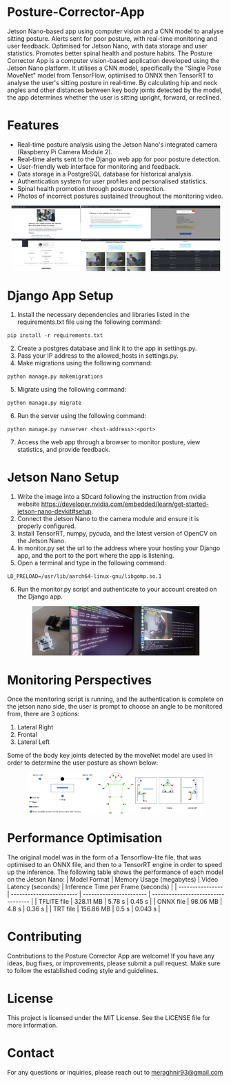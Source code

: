 # Posture-Corrector-App
Jetson Nano-based app using computer vision and a CNN model to analyse sitting posture. Alerts sent for poor posture, with real-time monitoring and user feedback. Optimised for Jetson Nano, with data storage and user statistics. Promotes better spinal health and posture habits.
The Posture Corrector App is a computer vision-based application developed using the Jetson Nano platform. It utilises a CNN model, specifically the "Single Pose MoveNet" model from TensorFlow, optimised to ONNX then TensorRT to analyse the user's sitting posture in real-time. By calculating hip and neck angles and other distances between key body joints detected by the model, the app determines whether the user is sitting upright, forward, or reclined.

# Features
- Real-time posture analysis using the Jetson Nano's integrated camera (Raspberry Pi Camera Module 2).
- Real-time alerts sent to the Django web app for poor posture detection.
- User-friendly web interface for monitoring and feedback.
- Data storage in a PostgreSQL database for historical analysis.
- Authentication system for user profiles and personalised statistics.
- Spinal health promotion through posture correction.
- Photos of incorrect postures sustained throughout the monitoring video.

<div style="display: flex; justify-content: center;">
  <img src="https://github.com/R40835/posture-corrector-app/blob/main/assets/welcome.PNG?raw=true" style="width: 32%;">
  <img src="https://github.com/R40835/posture-corrector-app/blob/main/assets/home.PNG?raw=true" style="width: 32%;">
  <img src="https://github.com/R40835/posture-corrector-app/blob/main/assets/monitoralert.PNG?raw=true" style="width: 32%;">

</div>
<div style="display: flex; justify-content: center;">
  <img src="https://github.com/R40835/Posture-Corrector-App/blob/main/assets/dashboard.png?raw=true" style="width: 32%;">
  <img src="https://github.com/R40835/posture-corrector-app/blob/main/assets/detections.PNG?raw=true" style="width: 32%;">
  <img src="https://github.com/R40835/posture-corrector-app/blob/main/assets/history.PNG?raw=true" style="width: 32%;">

</div>
<div style="display: flex; justify-content: center;">
</div>

# Django App Setup
1. Install the necessary dependencies and libraries listed in the requirements.txt file using the following command:
```
pip install -r requirements.txt
```
2. Create a postgres database and link it to the app in settings.py.
3. Pass your IP address to the allowed_hosts in settings.py.
4. Make migrations using the following command: 
```
python manage.py makemigrations
```
5. Migrate using the following command: 
```
python manage.py migrate
```
6. Run the server using the following command: 
```
python manage.py runserver <host-address>:<port>
```
7. Access the web app through a browser to monitor posture, view statistics, and provide feedback.
  
# Jetson Nano Setup
1. Write the image into a SDcard following the instruction from nvidia website https://developer.nvidia.com/embedded/learn/get-started-jetson-nano-devkit#setup.
2. Connect the Jetson Nano to the camera module and ensure it is properly configured.
3. Install TensorRT, numpy, pycuda, and the latest version of OpenCV on the Jetson Nano.
4. In monitor.py set the url to the address where your hosting your Django app, and the port to the port where the app is listening.
5. Open a terminal and type in the following command:
```
LD_PRELOAD=/usr/lib/aarch64-linux-gnu/libgomp.so.1
```
6. Run the monitor.py script and authenticate to your account created on the Django app.

<div style="display: flex; justify-content: center;"> 
    <img src="https://github.com/R40835/Posture-Corrector-App/blob/main/assets/hardware.jpg?raw=true" style="width: 17%;" />
    <img src="https://github.com/R40835/posture-corrector-app/blob/main/assets/startingprogram.jpg?raw=true" style="width: 30%;" />
    <img src="https://github.com/R40835/posture-corrector-app/blob/main/assets/programatrun.jpg?raw=true" style="width: 30%;" />

</div>

# Monitoring Perspectives
Once the monitoring script is running, and the authentication is complete on the jetson nano side, the user is prompt to choose an angle to be monitored from, there are 3 options:
1. Lateral Right
2. Frontal
3. Lateral Left

Some of the body key joints detected by the moveNet model are used in order to determine the user posture as shown below:
<div style="display: flex; justify-content: center;"> 
    <img src="https://github.com/R40835/posture-corrector-app/blob/main/assets/perspectives2.PNG?raw=true" style="width: 32%;" />
    <img src="https://github.com/R40835/posture-corrector-app/blob/main/assets/moveNet.PNG?raw=true" style="width: 17%;" />
    <img src="https://github.com/R40835/posture-corrector-app/blob/main/assets/perspectives.PNG?raw=true" style="width: 32%;" />

</div>

# Performance Optimisation
The original model was in the form of a Tensorflow-lite file, that was optimised to an ONNX file, and then to a TensorRT engine in order to speed up the inference. The following table shows the performance of each model on the Jetson Nano:
| Model Format     | Memory Usage (megabytes) | Video Latency (seconds) | Inference Time per Frame (seconds) |
| ---------------- | ------------------------ | ----------------------- | ---------------------------------- |
| TFLITE file      | 328.11 MB                | 5.78 s                  | 0.45 s                             |
| ONNX file        | 98.06 MB                 | 4.8 s                   | 0.36 s                             |
| TRT file         | 156.86 MB                | 0.5 s                   | 0.043 s                            |

# Contributing
Contributions to the Posture Corrector App are welcome! If you have any ideas, bug fixes, or improvements, please submit a pull request. Make sure to follow the established coding style and guidelines.

# License
This project is licensed under the MIT License. See the LICENSE file for more information.

# Contact
For any questions or inquiries, please reach out to meraghnir93@gmail.com


